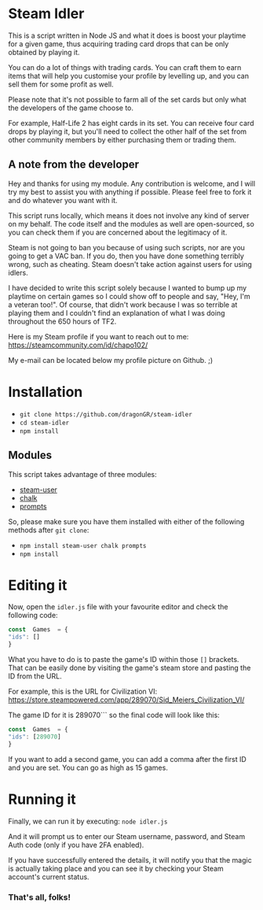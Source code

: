 # Steam Idler

This is a script written in Node JS and what it does is boost your playtime for a given game, thus acquiring trading card drops that can be only obtained by playing it.

You can do a lot of things with trading cards. You can craft them to earn items that will help you customise your profile by levelling up, and you can sell them for some profit as well.

Please note that it's not possible to farm all of the set cards but only what the developers of the game choose to.

For example, Half-Life 2 has eight cards in its set. You can receive four card drops by playing it, but you'll need to collect the other half of the set from other community members by either purchasing them or trading them.

## A note from the developer
Hey and thanks for using my module. Any contribution is welcome, and I will try my best to assist you with anything if possible. Please feel free to fork it and do whatever you want with it.

This script runs locally, which means it does not involve any kind of server on my behalf. The code itself and the modules as well are open-sourced, so you can check them if you are concerned about the legitimacy of it.

Steam is not going to ban you because of using such scripts, nor are you going to get a VAC ban. If you do, then you have done something terribly wrong, such as cheating. Steam doesn't take action against users for using idlers.

I have decided to write this script solely because I wanted to bump up my playtime on certain games so I could show off to people and say, "Hey, I'm a veteran too!". Of course, that didn't work because I was so terrible at playing them and I couldn't find an explanation of what I was doing throughout the 650 hours of TF2.

Here is my Steam profile if you want to reach out to me:  
https://steamcommunity.com/id/chapo102/

My e-mail can be located below my profile picture on Github. ;)

# Installation
- ```git clone https://github.com/dragonGR/steam-idler```
- ```cd steam-idler```
- ```npm install```

## Modules
This script takes advantage of three modules:
- [steam-user](https://www.npmjs.com/package/steam-user)
- [chalk](https://www.npmjs.com/package/chalk)
- [prompts](https://www.npmjs.com/package/prompts)

So, please make sure you have them installed with either of the following methods after ```git clone```:

- ```npm install steam-user chalk prompts```
- ```npm install```

# Editing it
Now, open the ```idler.js``` file with your favourite editor and check the following code:

```javascript
const  Games  = {
"ids": []
}
```
What you have to do is to paste the game's ID within those ```[]``` brackets. That can be easily done by visiting the game's steam store and pasting the ID from the URL.

For example, this is the URL for Civilization VI:
https://store.steampowered.com/app/289070/Sid_Meiers_Civilization_VI/

The game ID for it is 289070``` so the final code will look like this:
```javascript
const  Games  = {
"ids": [289070]
}
```
If you want to add a second game, you can add a comma after the first ID and you are set. You can go as high as 15 games.

# Running it
Finally, we can run it by executing:
```node idler.js```

And it will prompt us to enter our Steam username, password, and Steam Auth code (only if you have 2FA enabled).

If you have successfully entered the details, it will notify you that the magic is actually taking place and you can see it by checking your Steam account's current status.

###  That's all, folks!
